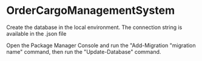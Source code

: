 # OrderCargoManagementSystem

Create the database in the local environment. The connection string is available in the .json file

Open the Package Manager Console and run the "Add-Migration "migration name" command, then run the "Update-Database" command.
